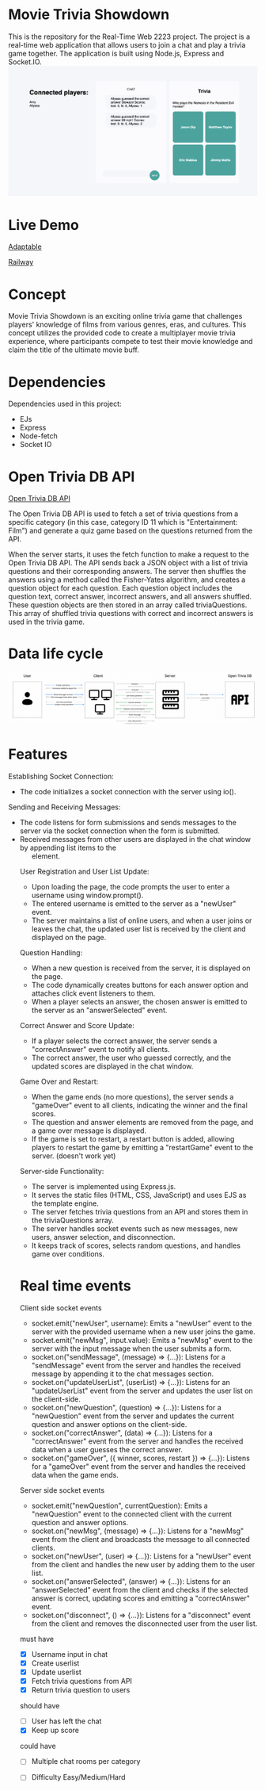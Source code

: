 # Movie Trivia Showdown 
This is the repository for the Real-Time Web 2223 project. The project is a real-time web application that allows users to join a chat and play a trivia game together. The application is built using Node.js, Express and Socket.IO.
![Trivia Game screenshot](https://raw.githubusercontent.com/AllyssaA/real-time-web-2223/main/static/img/Screenshot%202023-05-29%20at%2018.29.34.png)

# Live Demo
[Adaptable](https://trivia-game.adaptable.app/)

[Railway](https://real-time-web-2223-production-31c0.up.railway.app/)

# Concept
Movie Trivia Showdown is an exciting online trivia game that challenges players' knowledge of films from various genres, eras, and cultures. This concept utilizes the provided code to create a multiplayer movie trivia experience, where participants compete to test their movie knowledge and claim the title of the ultimate movie buff.

# Dependencies
Dependencies used in this project:
- EJs
- Express
- Node-fetch
- Socket IO

# Open Trivia DB API
[Open Trivia DB API](https://opentdb.com/api_config.php)

The Open Trivia DB API is used to fetch a set of trivia questions from a specific category (in this case, category ID 11 which is "Entertainment: Film") and generate a quiz game based on the questions returned from the API.

When the server starts, it uses the fetch function to make a request to the Open Trivia DB API. The API sends back a JSON object with a list of trivia questions and their corresponding answers. The server then shuffles the answers using a method called the Fisher-Yates algorithm, and creates a question object for each question. Each question object includes the question text, correct answer, incorrect answers, and all answers shuffled. These question objects are then stored in an array called triviaQuestions. This array of shuffled trivia questions with correct and incorrect answers is used in the trivia game.

# Data life cycle
![Data life cycle](https://raw.githubusercontent.com/AllyssaA/real-time-web-2223/c0de2dae2fc1d925b55db9fb5adde9b7809be32f/static/img/datalifecycle.png)

# Features

Establishing Socket Connection:
- The code initializes a socket connection with the server using io().
  
Sending and Receiving Messages:
- The code listens for form submissions and sends messages to the server via the socket connection when the form is submitted.
- Received messages from other users are displayed in the chat window by appending list items to the <ul> element.
 
User Registration and User List Update:
- Upon loading the page, the code prompts the user to enter a username using window.prompt().
- The entered username is emitted to the server as a "newUser" event.
- The server maintains a list of online users, and when a user joins or leaves the chat, the updated user list is received by the client and displayed on the page.
 
Question Handling:
 - When a new question is received from the server, it is displayed on the page.
 - The code dynamically creates buttons for each answer option and attaches click event listeners to them.
 - When a player selects an answer, the chosen answer is emitted to the server as an "answerSelected" event.

Correct Answer and Score Update:
- If a player selects the correct answer, the server sends a "correctAnswer" event to notify all clients.
- The correct answer, the user who guessed correctly, and the updated scores are displayed in the chat window.

Game Over and Restart:
- When the game ends (no more questions), the server sends a "gameOver" event to all clients, indicating the winner and the final scores.
- The question and answer elements are removed from the page, and a game over message is displayed.
- If the game is set to restart, a restart button is added, allowing players to restart the game by emitting a "restartGame" event to the server. (doesn't work yet)

Server-side Functionality:
- The server is implemented using Express.js.
- It serves the static files (HTML, CSS, JavaScript) and uses EJS as the template engine.
- The server fetches trivia questions from an API and stores them in the triviaQuestions array.
- The server handles socket events such as new messages, new users, answer selection, and disconnection.
- It keeps track of scores, selects random questions, and handles game over conditions.

 
# Real time events
Client side socket events
- socket.emit("newUser", username): Emits a "newUser" event to the server with the provided username when a new user joins the game.
- socket.emit("newMsg", input.value): Emits a "newMsg" event to the server with the input message when the user submits a form.
- socket.on("sendMessage", (message) => {...}): Listens for a "sendMessage" event from the server and handles the received message by appending it to the chat messages section.
- socket.on("updateUserList", (userList) => {...}): Listens for an "updateUserList" event from the server and updates the user list on the client-side.
- socket.on("newQuestion", (question) => {...}): Listens for a "newQuestion" event from the server and updates the current question and answer options on the client-side.
- socket.on("correctAnswer", (data) => {...}): Listens for a "correctAnswer" event from the server and handles the received data when a user guesses the correct answer.
- socket.on("gameOver", ({ winner, scores, restart }) => {...}): Listens for a "gameOver" event from the server and handles the received data when the game ends.

Server side socket events 
- socket.emit("newQuestion", currentQuestion): Emits a "newQuestion" event to the connected client with the current question and answer options.
- socket.on("newMsg", (message) => {...}): Listens for a "newMsg" event from the client and broadcasts the message to all connected clients.
- socket.on("newUser", (user) => {...}): Listens for a "newUser" event from the client and handles the new user by adding them to the user list.
- socket.on("answerSelected", (answer) => {...}): Listens for an "answerSelected" event from the client and checks if the selected answer is correct, updating scores and emitting a "correctAnswer" event.
- socket.on("disconnect", () => {...}): Listens for a "disconnect" event from the client and removes the disconnected user from the user list.


must have
- [x]  Username input in chat
- [x]  Create userlist
- [x]  Update userlist
- [x]  Fetch trivia questions from API
- [x]  Return trivia question to users

should have
- [ ] User has left the chat
- [x] Keep up score

could have
- [ ] Multiple chat rooms per category
- [ ] Difficulty Easy/Medium/Hard


 

<!-- Here are some hints for your projects Readme.md! -->

<!-- Start out with a title and a description -->

<!-- Add a nice image here at the end of the week, showing off your shiny frontend 📸 -->

<!-- Add a link to your live demo in Github Pages 🌐-->

<!-- replace the code in the /docs folder with your own, so you can showcase your work with GitHub Pages 🌍 -->

<!-- Maybe a table of contents here? 📚 -->

<!-- ☝️ replace this description with a description of your own work -->

<!-- How about a section that describes how to install this project? 🤓 -->

<!-- ...but how does one use this project? What are its features 🤔 -->

<!-- What external data source is featured in your project and what are its properties 🌠 -->

<!-- This would be a good place for your data life cycle ♻️-->

<!-- Maybe a checklist of done stuff and stuff still on your wishlist? ✅ -->

<!-- We all stand on the shoulders of giants, please link all the sources you used in to create this project. -->

<!-- How about a license here? When in doubt use MIT. 📜  -->
